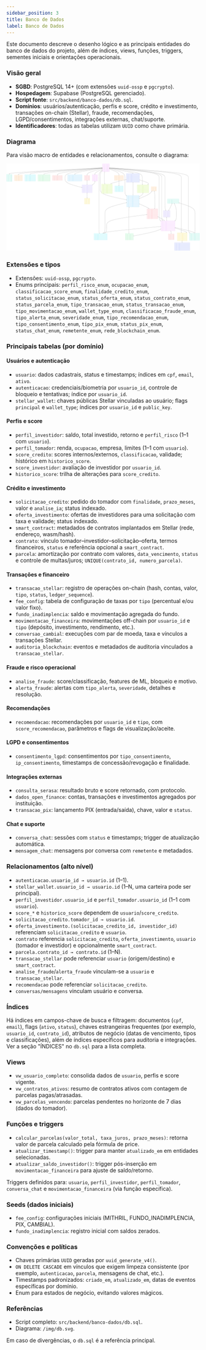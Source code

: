 ```yaml
---
sidebar_position: 3
title: Banco de Dados
label: Banco de Dados
---
```


Este documento descreve o desenho lógico e as principais entidades do banco de dados do projeto, além de índices, views, funções, triggers, sementes iniciais e orientações operacionais.

### Visão geral
- **SGBD**: PostgreSQL 14+ (com extensões `uuid-ossp` e `pgcrypto`).
- **Hospedagem**: Supabase (PostgreSQL gerenciado).
- **Script fonte**: `src/backend/banco-dados/db.sql`.
- **Domínios**: usuários/autenticação, perfis e score, crédito e investimento, transações on-chain (Stellar), fraude, recomendações, LGPD/consentimentos, integrações externas, chat/suporte.
- **Identificadores**: todas as tabelas utilizam `UUID` como chave primária.

### Diagrama
Para visão macro de entidades e relacionamentos, consulte o diagrama:

![Diagrama de Banco de Dados](/img/db.svg)

### Extensões e tipos
- Extensões: `uuid-ossp`, `pgcrypto`.
- Enums principais: `perfil_risco_enum`, `ocupacao_enum`, `classificacao_score_enum`, `finalidade_credito_enum`, `status_solicitacao_enum`, `status_oferta_enum`, `status_contrato_enum`, `status_parcela_enum`, `tipo_transacao_enum`, `status_transacao_enum`, `tipo_movimentacao_enum`, `wallet_type_enum`, `classificacao_fraude_enum`, `tipo_alerta_enum`, `severidade_enum`, `tipo_recomendacao_enum`, `tipo_consentimento_enum`, `tipo_pix_enum`, `status_pix_enum`, `status_chat_enum`, `remetente_enum`, `rede_blockchain_enum`.

### Principais tabelas (por domínio)

#### Usuários e autenticação
- `usuario`: dados cadastrais, status e timestamps; índices em `cpf`, `email`, `ativo`.
- `autenticacao`: credenciais/biometria por `usuario_id`, controle de bloqueio e tentativas; índice por `usuario_id`.
- `stellar_wallet`: chaves públicas Stellar vinculadas ao usuário; flags `principal` e `wallet_type`; índices por `usuario_id` e `public_key`.

#### Perfis e score
- `perfil_investidor`: saldo, total investido, retorno e `perfil_risco` (1–1 com `usuario`).
- `perfil_tomador`: renda, `ocupacao`, empresa, limites (1–1 com `usuario`).
- `score_credito`: scores internos/externos, `classificacao`, validade; histórico em `historico_score`.
- `score_investidor`: avaliação de investidor por `usuario_id`.
- `historico_score`: trilha de alterações para `score_credito`.

#### Crédito e investimento
- `solicitacao_credito`: pedido do tomador com `finalidade`, `prazo_meses`, valor e `analise_ia`; status indexado.
- `oferta_investimento`: ofertas de investidores para uma solicitação com taxa e validade; status indexado.
- `smart_contract`: metadados de contratos implantados em Stellar (rede, endereço, wasm/hash).
- `contrato`: vínculo tomador–investidor–solicitação–oferta, termos financeiros, `status` e referência opcional a `smart_contract`.
- `parcela`: amortização por contrato com valores, `data_vencimento`, `status` e controle de multas/juros; `UNIQUE(contrato_id, numero_parcela)`.

#### Transações e financeiro
- `transacao_stellar`: registro de operações on-chain (hash, contas, valor, `tipo`, `status`, `ledger_sequence`).
- `fee_config`: tabela de configuração de taxas por `tipo` (percentual e/ou valor fixo).
- `fundo_inadimplencia`: saldo e movimentação agregada do fundo.
- `movimentacao_financeira`: movimentações off-chain por `usuario_id` e `tipo` (depósito, investimento, rendimento, etc.).
- `conversao_cambial`: execuções com par de moeda, taxa e vínculos a transações Stellar.
- `auditoria_blockchain`: eventos e metadados de auditoria vinculados a `transacao_stellar`.

#### Fraude e risco operacional
- `analise_fraude`: score/classificação, features de ML, bloqueio e motivo.
- `alerta_fraude`: alertas com `tipo_alerta`, `severidade`, detalhes e resolução.

#### Recomendações
- `recomendacao`: recomendações por `usuario_id` e `tipo`, com `score_recomendacao`, parâmetros e flags de visualização/aceite.

#### LGPD e consentimentos
- `consentimento_lgpd`: consentimentos por `tipo_consentimento`, `ip_consentimento`, timestamps de concessão/revogação e finalidade.

#### Integrações externas
- `consulta_serasa`: resultado bruto e score retornado, com protocolo.
- `dados_open_finance`: contas, transações e investimentos agregados por instituição.
- `transacao_pix`: lançamento PIX (entrada/saída), chave, valor e `status`.

#### Chat e suporte
- `conversa_chat`: sessões com `status` e timestamps; trigger de atualização automática.
- `mensagem_chat`: mensagens por conversa com `remetente` e metadados.

### Relacionamentos (alto nível)
- `autenticacao.usuario_id → usuario.id` (1–1).
- `stellar_wallet.usuario_id → usuario.id` (1–N, uma carteira pode ser principal).
- `perfil_investidor.usuario_id` e `perfil_tomador.usuario_id` (1–1 com `usuario`).
- `score_*` e `historico_score` dependem de `usuario`/`score_credito`.
- `solicitacao_credito.tomador_id → usuario.id`.
- `oferta_investimento.(solicitacao_credito_id, investidor_id)` referenciam `solicitacao_credito` e `usuario`.
- `contrato` referencia `solicitacao_credito`, `oferta_investimento`, `usuario` (tomador e investidor) e opcionalmente `smart_contract`.
- `parcela.contrato_id → contrato.id` (1–N).
- `transacao_stellar` pode referenciar `usuario` (origem/destino) e `smart_contract`.
- `analise_fraude`/`alerta_fraude` vinculam-se a `usuario` e `transacao_stellar`.
- `recomendacao` pode referenciar `solicitacao_credito`.
- `conversas/mensagens` vinculam usuário e conversa.

### Índices
Há índices em campos-chave de busca e filtragem: documentos (`cpf`, `email`), flags (`ativo`, `status`), chaves estrangeiras frequentes (por exemplo, `usuario_id`, `contrato_id`), atributos de negócio (datas de vencimento, tipos e classificações), além de índices específicos para auditoria e integrações. Ver a seção "ÍNDICES" no `db.sql` para a lista completa.

### Views
- `vw_usuario_completo`: consolida dados de `usuario`, perfis e score vigente.
- `vw_contratos_ativos`: resumo de contratos ativos com contagem de parcelas pagas/atrasadas.
- `vw_parcelas_vencendo`: parcelas pendentes no horizonte de 7 dias (dados do tomador).

### Funções e triggers
- `calcular_parcelas(valor_total, taxa_juros, prazo_meses)`: retorna valor de parcela calculado pela fórmula de price.
- `atualizar_timestamp()`: trigger para manter `atualizado_em` em entidades selecionadas.
- `atualizar_saldo_investidor()`: trigger pós-inserção em `movimentacao_financeira` para ajuste de saldo/retorno.

Triggers definidos para: `usuario`, `perfil_investidor`, `perfil_tomador`, `conversa_chat` e `movimentacao_financeira` (via função específica).

### Seeds (dados iniciais)
- `fee_config`: configurações iniciais (MITHRIL, FUNDO_INADIMPLENCIA, PIX, CAMBIAL).
- `fundo_inadimplencia`: registro inicial com saldos zerados.

### Convenções e políticas
- Chaves primárias `UUID` geradas por `uuid_generate_v4()`.
- `ON DELETE CASCADE` em vínculos que exigem limpeza consistente (por exemplo, `autenticacao`, `parcela`, mensagens de chat, etc.).
- Timestamps padronizados: `criado_em`, `atualizado_em`, datas de eventos específicas por domínio.
- Enum para estados de negócio, evitando valores mágicos.

### Referências
- Script completo: `src/backend/banco-dados/db.sql`.
- Diagrama: `/img/db.svg`.

Em caso de divergências, o `db.sql` é a referência principal.
